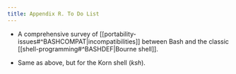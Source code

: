 ```yaml
---
title: Appendix R. To Do List
---
```


- A comprehensive survey of [[portability-issues#^BASHCOMPAT|incompatibilities]] between Bash and the classic [[shell-programming#^BASHDEF|Bourne shell]].
    
- Same as above, but for the Korn shell (_ksh_).
